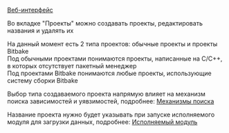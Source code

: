 [Веб-интерфейс](../web_ui.md)

Во вкладке "Проекты" можно создавать проекты, редактировать названия и удалять их  

На данный момент есть 2 типа проектов: обычные проекты и проекты Bitbake  
Под обычными проектами понимаются проекты, написанные на C/C++, в которых отсутствует пакетный менеджер  
Под проектами Bitbake понимаются любые проекты, использующие систему сборки Bitbake  

Выбор типа создаваемого проекта напрямую влияет на механизм поиска зависимостей и уявзимостей, подробнее: [Механизмы поиска](../search_mechanism.md)

Название проекта нужно будет указывать при запуске исполняемого модуля для загрузки данных, подробнее: [Исполняемый модуль](../executable_module.md)

